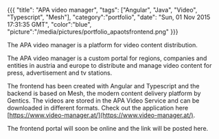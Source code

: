 {{{
  "title": "APA video manager",
  "tags": ["Angular", "Java", "Video", "Typescript", "Mesh"],
  "category":"portfolio",
  "date": "Sun, 01 Nov 2015 17:31:35 GMT",
  "color":"blue",
  "picture":"/media/pictures/portfolio_apaotsfrontend.png"
}}}

The APA video manager is a platform for video content distribution.
<!--more-->
The APA video manager is a custom portal for regions, companies and entities in austria and europe to distribute and manage video content
for press, advertisement and tv stations.

The frontend has been created with Angular and Typescript and the backend is based on Mesh, the modern content delivery platform by Gentics.
The videos are stored in the APA Video Service and can be downloaded in different formats. Check out the application here [https://www.video-manager.at/](https://www.video-manager.at/).

The frontend portal will soon be online and the link will be posted here.
